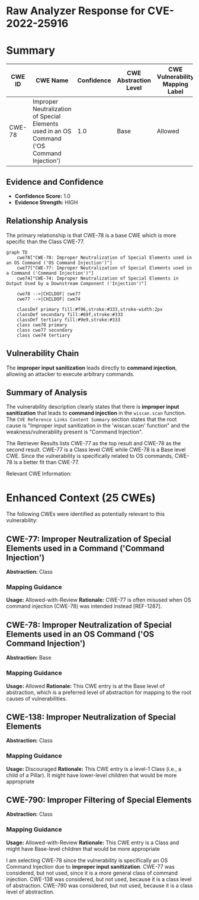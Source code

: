 # Raw Analyzer Response for CVE-2022-25916

# Summary
| CWE ID | CWE Name | Confidence | CWE Abstraction Level | CWE Vulnerability Mapping Label | CWE-Vulnerability Mapping Notes |
|---|---|---|---|---|---|
| CWE-78 | Improper Neutralization of Special Elements used in an OS Command ('OS Command Injection') | 1.0 | Base | Allowed | Primary CWE |

## Evidence and Confidence

*   **Confidence Score:** 1.0
*   **Evidence Strength:** HIGH

## Relationship Analysis
The primary relationship is that CWE-78 is a base CWE which is more specific than the Class CWE-77.

```mermaid
graph TD
    cwe78["CWE-78: Improper Neutralization of Special Elements used in an OS Command ('OS Command Injection')"]
    cwe77["CWE-77: Improper Neutralization of Special Elements used in a Command ('Command Injection')"]
    cwe74["CWE-74: Improper Neutralization of Special Elements in Output Used by a Downstream Component ('Injection')"]

    cwe78 -->|CHILDOF| cwe77
    cwe77 -->|CHILDOF| cwe74

    classDef primary fill:#f96,stroke:#333,stroke-width:2px
    classDef secondary fill:#69f,stroke:#333
    classDef tertiary fill:#9e9,stroke:#333
    class cwe78 primary
    class cwe77 secondary
    class cwe74 tertiary
```

## Vulnerability Chain
The **improper input sanitization** leads directly to **command injection**, allowing an attacker to execute arbitrary commands.

## Summary of Analysis
The vulnerability description clearly states that there is **improper input sanitization** that leads to **command injection** in the `wiscan.scan` function. The `CVE Reference Links Content Summary` section states that the root cause is "Improper input sanitization in the 'wiscan.scan' function" and the weakness/vulnerability present is "Command Injection".

The Retriever Results lists CWE-77 as the top result and CWE-78 as the second result. CWE-77 is a Class level CWE while CWE-78 is a Base level CWE. Since the vulnerability is specifically related to OS commands, CWE-78 is a better fit than CWE-77.

Relevant CWE Information:

# Enhanced Context (25 CWEs)
The following CWEs were identified as potentially relevant to this vulnerability:

## CWE-77: Improper Neutralization of Special Elements used in a Command ('Command Injection')
**Abstraction:** Class

### Mapping Guidance
**Usage:** Allowed-with-Review
**Rationale:** CWE-77 is often misused when OS command injection (CWE-78) was intended instead [REF-1287].

## CWE-78: Improper Neutralization of Special Elements used in an OS Command ('OS Command Injection')
**Abstraction:** Base

### Mapping Guidance
**Usage:** Allowed
**Rationale:** This CWE entry is at the Base level of abstraction, which is a preferred level of abstraction for mapping to the root causes of vulnerabilities.

## CWE-138: Improper Neutralization of Special Elements
**Abstraction:** Class

### Mapping Guidance
**Usage:** Discouraged
**Rationale:** This CWE entry is a level-1 Class (i.e., a child of a Pillar). It might have lower-level children that would be more appropriate

## CWE-790: Improper Filtering of Special Elements
**Abstraction:** Class

### Mapping Guidance
**Usage:** Allowed-with-Review
**Rationale:** This CWE entry is a Class and might have Base-level children that would be more appropriate

I am selecting CWE-78 since the vulnerability is specifically an OS Command Injection due to **improper input sanitization**.
CWE-77 was considered, but not used, since it is a more general class of command injection.
CWE-138 was considered, but not used, because it is a class level of abstraction.
CWE-790 was considered, but not used, because it is a class level of abstraction.